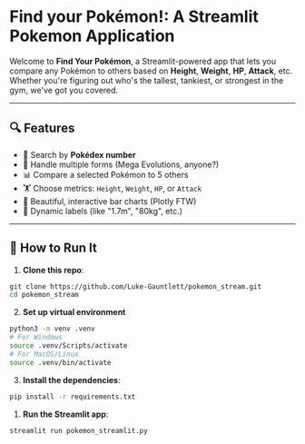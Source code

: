 # Find your Pokémon!: A Streamlit Pokemon Application

Welcome to **Find Your Pokémon**, a Streamlit-powered app that lets you compare any Pokémon to others based on **Height**, **Weight**, **HP**, **Attack**, etc. Whether you're figuring out who's the tallest, tankiest, or strongest in the gym, we've got you covered.

---

## 🔍 Features

- 🧾 Search by **Pokédex number**
- 🔀 Handle multiple forms (Mega Evolutions, anyone?)
- 📊 Compare a selected Pokémon to 5 others
- 🏋️ Choose metrics: `Height`, `Weight`, `HP`, or `Attack`
- 🎨 Beautiful, interactive bar charts (Plotly FTW)
- 🤖 Dynamic labels (like "1.7m", "80kg", etc.)

---

## 🚀 How to Run It

1. **Clone this repo**:
```bash
git clone https://github.com/Luke-Gauntlett/pokemon_stream.git
cd pokemon_stream
```
2. **Set up virtual environment**
```bash
python3 -m venv .venv
# For Windows
source .venv/Scripts/activate
# For MacOS/Linux
source .venv/bin/activate
```
3. **Install the dependencies**:
```bash
pip install -r requirements.txt
```
1. **Run the Streamlit app**:
```bash
streamlit run pokemon_streamlit.py
```